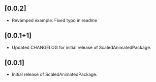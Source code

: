 ## [0.0.2]

* Revamped example. Fixed typo in readme

## [0.0.1+1]

* Updated CHANGELOG for initial release of ScaledAnimatedPackage.

## [0.0.1]

* Initial release of ScaledAnimatedPackage.
